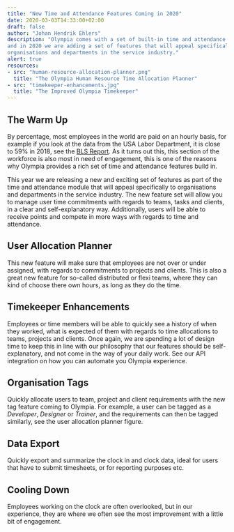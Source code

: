 ```yaml
---
title: "New Time and Attendance Features Coming in 2020"
date: 2020-03-03T14:33:00+02:00
draft: false
author: "Johan Hendrik Ehlers"
description: "Olympia comes with a set of built-in time and attendance features, 
and in 2020 we are adding a set of features that will appeal specifically to
organisations and departments in the service industry."
alert: true
resources:
- src: "human-resource-allocation-planner.png"
  title: "The Olympia Human Resource Time Allocation Planner"
- src: "timekeeper-enhancements.jpg"
  title: "The Improved Olympia Timekeeper"
---
```


## The Warm Up

By percentage, most employees in the world are paid on an hourly basis, for
example if you look at the data from the USA Labor Department, it is close to
59% in 2018, see the [BLS
Report](https://www.bls.gov/opub/reports/minimum-wage/2018/home.htm). As it
turns out this, this section of the workforce is also most in need of
engagement, this is one of the reasons why Olympia provides a rich set of time
and attendance features build in.

This year we are releasing a new and exciting set of features as part of the
time and attendance module that will appeal specifically to organisations and
departments in the service industry. The new feature set will allow you to
manage user time commitments with regards to teams, tasks and clients, in a
clear and self-explanatory way. Additionally, users will be able to receive
points and compete in more ways with regards to time and attendance.

## User Allocation Planner

This new feature will make sure that employees are not over or under assigned,
with regards to commitments to projects and clients. This is also a great new
feature for so-called distributed or flexi teams, where they can kind of choose
there own hours, as long as they do the time.

## Timekeeper Enhancements

Employees or time members will be able to quickly see a history of when they
worked, what is expected of them with regards to time allocations to teams,
projects and clients. Once again, we are spending a lot of design time to keep
this in line with our philosophy that our features should be self-explanatory,
and not come in the way of your daily work. See our API integration on how you
can automate you Olympia experience.

## Organisation Tags

Quickly allocate users to team, project and client requirements with the new tag
feature coming to Olympia. For example, a user can be tagged as a _Developer_,
_Designer_ or _Trainer_, and the requirements can then be tagged similarly, see
the user allocation planner figure.

## Data Export

Quickly export and summarize the clock in and clock data, ideal for users that
have to submit timesheets, or for reporting purposes etc.

## Cooling Down

Employees working on the clock are often overlooked, but in our experience, they
are where we often see the most improvement with a little bit of engagement.